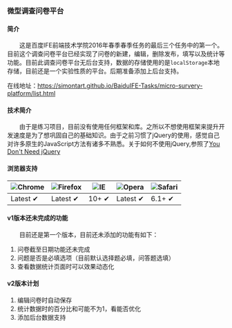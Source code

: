### 微型调查问卷平台
#### 简介
　　这是百度IFE前端技术学院2016年春季春季任务的最后三个任务中的第一个。目前这个调查问卷平台已经实现了问卷的新建，编辑，删除发布，填写以及统计等功能。目前此调查问卷平台无后台支持，数据的存储使用的是`localStorage`本地存储，目前还是一个实验性质的平台。后期准备添加上后台支持。

在线地址：https://simontart.github.io/BaiduIFE-Tasks/micro-survery-platform/list.html
#### 技术简介
　　由于是练习项目，目前没有使用任何框架和库。之所以不想使用框架来提升开发速度是为了想巩固自己的基础知识。由于之前习惯了jQuery的使用，感觉自己对许多原生的JavaScript方法有诸多不熟悉。关于如何不使用jQuery,参照了[You Don't Need jQuery](https://github.com/oneuijs/You-Dont-Need-jQuery/blob/master/README.zh-CN.md)
#### 浏览器支持
![Chrome](https://raw.github.com/alrra/browser-logos/master/chrome/chrome_48x48.png) | ![Firefox](https://raw.github.com/alrra/browser-logos/master/firefox/firefox_48x48.png) | ![IE](https://raw.github.com/alrra/browser-logos/master/internet-explorer/internet-explorer_48x48.png) | ![Opera](https://raw.github.com/alrra/browser-logos/master/opera/opera_48x48.png) | ![Safari](https://raw.github.com/alrra/browser-logos/master/safari/safari_48x48.png)
--- | --- | --- | --- | --- |
Latest ✔ | Latest ✔ | 10+ ✔ | Latest ✔ | 6.1+ ✔ |
#### v1版本还未完成的功能
　　目前还是第一个版本，目前还未添加的功能有如下：
1. 问卷截至日期功能还未完成
1. 问题是否是必填选项（目前默认选择题必填，问答题选填）
1. 查看数据统计页面时可以效果动态化

#### v2版本计划
1. 编辑问卷时自动保存
1. 统计数据时的百分比和可能不为1，看能否优化
1. 添加后台数据支持

